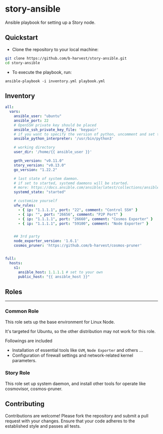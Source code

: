 # story-ansible
Ansible playbook for setting up a Story node.

## Quickstart

- Clone the repository to your local machine:
```bash
git clone https://github.com/b-harvest/story-ansible.git
cd story-ansible 
```
- To execute the playbook, run:
```aiignore
ansible-playbook -i inventory.yml playbook.yml
```

## Inventory 
```yaml
all:
  vars:
    ansible_user: "ubuntu"
    ansible_port: 22
    # OpenSSH private key should be placed
    ansible_ssh_private_key_file: 'keypair'
    # if you want to specify the version of python, uncomment and set this field.
    ansible_python_interpreter: '/usr/bin/python3'

    # working directory
    user_dir: '/home/{{ ansible_user }}'

    geth_version: "v0.11.0"
    story_version: "v0.13.0"
    go_version: "1.22.2"

    # last state of system daemon.
    # if set to started, systemd daemons will be started.
    # more: https://docs.ansible.com/ansible/latest/collections/ansible/builtin/systemd_service_module.html#ansible-collections-ansible-builtin-systemd-service-module
    systemd_state: "started"

    # customize yourself
    ufw_rules:
      - { ip: "1.1.1.1", port: "22", comment: "Control SSH" }
      - { ip: "", port: "26656", comment: "P2P Port" }
      - { ip: "1.1.1.1", port: "26660", comment: "Cosmos Exporter" }
      - { ip: "1.1.1.1", port: "59100", comment: "Node Exporter" }


    ## 3rd party
    node_exporter_version: '1.6.1'
    cosmos_pruner: 'https://github.com/b-harvest/cosmos-pruner'


full:
  hosts:
    s1:
      ansible_host: 1.1.1.1 # set to your own
      public_host: "{{ ansible_host }}"

```

## Roles

---

### Common Role
This role sets up the base environment for Linux Node. 

It's targeted for Ubuntu, so the other distribution may not work for this role.

Followings are included
- Installation of essential tools like `GVM`, `Node Exporter` and others ... 
- Configuration of firewall settings and network-related kernel parameters.

### Story Role
This role set up system daemon, and install other tools for operate like cosmovisor, cosmos-pruner.

## Contributing

Contributions are welcome! Please fork the repository and submit a pull request with your changes. Ensure that your code adheres to the established style and passes all tests.



